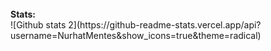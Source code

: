 <br>
<strong>Stats:</strong><br>
![Github stats 2](https://github-readme-stats.vercel.app/api?username=NurhatMentes&show_icons=true&theme=radical)
